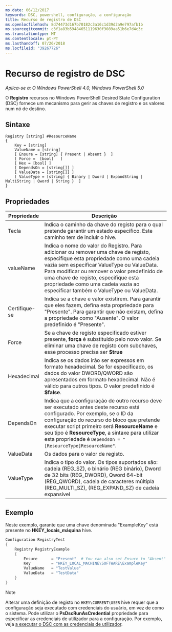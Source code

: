 ```yaml
---
ms.date: 06/12/2017
keywords: DSC, powershell, configuração, a configuração
title: Recurso de registro de DSC
ms.openlocfilehash: 8d74473d167b70182c3a16c1d39d2a9e797afb1b
ms.sourcegitcommit: c3f1a83b59484651119630f3089aa51b6e7d4c3c
ms.translationtype: MT
ms.contentlocale: pt-PT
ms.lasthandoff: 07/26/2018
ms.locfileid: "39267726"
---
```

# <a name="dsc-registry-resource"></a>Recurso de registro de DSC

_Aplica-se a: O Windows PowerShell 4.0, Windows PowerShell 5.0_

O **Registro** recursos no Windows PowerShell Desired State Configuration (DSC) fornece um mecanismo para gerir as chaves de registro e os valores num nó de destino.

## <a name="syntax"></a>Sintaxe

```
Registry [string] #ResourceName
{
    Key = [string]
    ValueName = [string]
    [ Ensure = [string] { Present | Absent }  ]
    [ Force =  [bool]   ]
    [ Hex = [bool] ]
    [ DependsOn = [string[]] ]
    [ ValueData = [string[]] ]
    [ ValueType = [string] { Binary | Dword | ExpandString | MultiString | Qword | String }  ]
}
```

## <a name="properties"></a>Propriedades

| Propriedade | Descrição |
| --- | --- |
| Tecla| Indica o caminho da chave do registo para o qual pretende garantir um estado específico. Este caminho tem de incluir o hive.|
| valueName| Indica o nome do valor do Registro. Para adicionar ou remover uma chave de registo, especifique esta propriedade como uma cadeia vazia sem especificar ValueType ou ValueData. Para modificar ou remover o valor predefinido de uma chave de registo, especifique esta propriedade como uma cadeia vazia ao especificar também o ValueType ou ValueData.|
| Certifique-se| Indica se a chave e valor existirem. Para garantir que eles fazem, defina esta propriedade para "Presente". Para garantir que não existam, defina a propriedade como "Ausente". O valor predefinido é "Presente".|
| Force| Se a chave de registo especificado estiver presente, **força** é substituído pelo novo valor. Se eliminar uma chave de registo com subchaves, esse processo precisa ser **$true** |
| Hexadecimal| Indica se os dados irão ser expressos em formato hexadecimal. Se for especificado, os dados do valor DWORD/QWORD são apresentados em formato hexadecimal. Não é válido para outros tipos. O valor predefinido é **$false**.|
| DependsOn| Indica que a configuração de outro recurso deve ser executado antes deste recurso está configurado. Por exemplo, se o ID da configuração do recurso do bloco que pretende executar script primeiro será **ResourceName** e seu tipo é **ResourceType**, a sintaxe para utilizar esta propriedade é `DependsOn = "[ResourceType]ResourceName"`.|
| ValueData| Os dados para o valor de registo.|
| ValueType| Indica o tipo do valor. Os tipos suportados são: cadeia (REG_SZ), o binário (REG binário), Dword de 32 bits (REG_DWORD), Qword 64-bit (REG_QWORD), cadeia de caracteres múltipla (REG_MULTI_SZ), (REG_EXPAND_SZ) de cadeia expansível |

## <a name="example"></a>Exemplo

Neste exemplo, garante que uma chave denominada "ExampleKey" está presente no **HKEY\_locais\_máquina** hive.

```powershell
Configuration RegistryTest
{
    Registry RegistryExample
    {
        Ensure      = "Present"  # You can also set Ensure to "Absent"
        Key         = "HKEY_LOCAL_MACHINE\SOFTWARE\ExampleKey"
        ValueName   = "TestValue"
        ValueData   = "TestData"
    }
}
```

> [!NOTE]
> Alterar uma definição de registo no `HKEY\CURRENT\USER` hive requer que a configuração seja executado com credenciais do usuário, em vez de como o sistema. Pode utilizar o **PsDscRunAsCredential** propriedade para especificar as credenciais de utilizador para a configuração. Por exemplo, veja [a executar o DSC com as credenciais de utilizador](runAsUser.md).